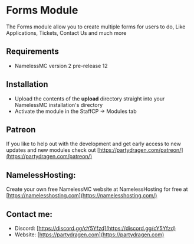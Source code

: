 # Forms Module
The Forms module allow you to create multiple forms for users to do, Like Applications, Tickets, Contact Us and much more

## Requirements
- NamelessMC version 2 pre-release 12

## Installation
- Upload the contents of the **upload** directory straight into your NamelessMC installation's directory
- Activate the module in the StaffCP -> Modules tab

## Patreon
If you like to help out with the development and get early access to new updates and new modules check out [https://partydragen.com/patreon/](https://partydragen.com/patreon/)

## NamelessHosting:
Create your own free NamelessMC website at NamelessHosting for free at [https://namelesshosting.com](https://namelesshosting.com/)

## Contact me:
- Discord: [https://discord.gg/cY5Yfzd](https://discord.gg/cY5Yfzd)
- Website: [https://partydragen.com](https://partydragen.com)
